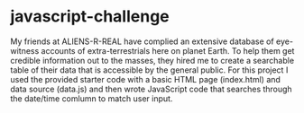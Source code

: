 # javascript-challenge
My friends at ALIENS-R-REAL have complied an extensive database of eye-witness accounts of extra-terrestrials here on planet Earth. To help them get credible information out to the masses, they hired me to create a searchable table of their data that is accessible by the general public. For this project I used the provided starter code with a basic HTML page (index.html) and data source (data.js) and then wrote JavaScript code that searches through the date/time comlumn to match user input.
